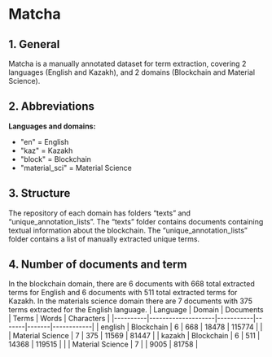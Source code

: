 # Matcha

## 1. General

Matcha is a manually annotated dataset for term extraction, covering 2 languages (English and Kazakh), and 2 domains (Blockchain and Material Science).

## 2. Abbreviations
**Languages and domains:**
* "en" = English
* "kaz" = Kazakh
* "block" = Blockchain
* "material_sci" = Material Science

## 3. Structure
The repository of each domain has folders “texts” and “unique_annotation_lists”. The “texts” folder contains documents containing textual information about the blockchain. The “unique_annotation_lists” folder contains a list of manually extracted unique terms.


## 4. Number of documents and term
In the blockchain domain, there are 6 documents with 668 total extracted terms for English and 6 documents with 511 total extracted terms for Kazakh. In the materials science domain there are 7 documents with 375 terms extracted for the English language.
| Language | Domain            | Documents | Terms | Words | Characters |
|----------|--------------------|-----------|-------|-------|------------|
| english  | Blockchain        | 6         | 668   | 18478 | 115774     |
|          | Material Science  | 7         | 375   | 11569 | 81447      |
| kazakh   | Blockchain        | 6         | 511   | 14368 | 119515     |
|          | Material Science  | 7         |       | 9005  | 81758      |


